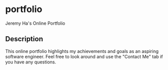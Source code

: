 # portfolio
Jeremy Ha's Online Portfolio

## Description
This online portfolio highlights my achievements and goals as an aspiring software engineer. Feel free to look around and use the "Contact Me" tab if you have any questions.
